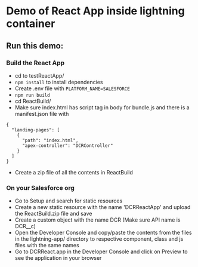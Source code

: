 # Demo of React App inside lightning container

## Run this demo:

### Build the React App
* cd to testReactApp/
* `npm install` to install dependencies
* Create .env file with `PLATFORM_NAME=SALESFORCE` 
* `npm run build` 
* cd ReactBuild/ 
* Make sure index.html has script tag in body for bundle.js and there is a  manifest.json file with 
```
{
  "landing-pages": [
    {
      "path": "index.html",
      "apex-controller": "DCRController"
    }
  ]
}
```
* Create a zip file of all the contents in ReactBuild

### On your Salesforce org
* Go to Setup and search for static resources
* Create a new static resource with the name 'DCRReactApp' and upload the ReactBuild.zip file and save
* Create a custom object with the name DCR (Make sure API name is DCR__c)
* Open the Developer Console and copy/paste the contents from the files in the lightning-app/ directory to respective component, class and js files with the same names
* Go to DCRReact.app in the Developer Console and click on Preview to see the application in your browser
